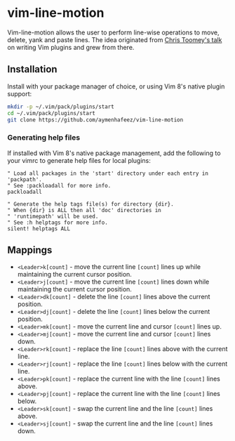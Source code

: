 # vim-line-motion

Vim-line-motion allows the user to perform line-wise operations to move,
delete, yank and paste lines.  The idea originated from <a
href="https://www.youtube.com/watch?v=lwD8G1P52Sk">Chris Toomey's talk</a>
on writing Vim plugins and grew from there.

## Installation

Install with your package manager of choice, or using Vim 8's native plugin
support:

```sh
mkdir -p ~/.vim/pack/plugins/start
cd ~/.vim/pack/plugins/start
git clone https://github.com/aymenhafeez/vim-line-motion
```

### Generating help files

If installed with Vim 8's native package management, add the following to your
vimrc to generate help files for local plugins:

```vim
" Load all packages in the 'start' directory under each entry in 'packpath'.
" See :packloadall for more info.
packloadall

" Generate the help tags file(s) for directory {dir}.
" When {dir} is ALL then all 'doc' directories in
" 'runtimepath' will be used.
" See :h helptags for more info.
silent! helptags ALL
```

## Mappings
* `<Leader>k[count]` - move the current line `[count]` lines up while maintaining
  the current cursor position.
* `<Leader>j[count]` - move the current line `[count]` lines down while maintaining
  the current cursor position.
* `<Leader>dk[count]` - delete the line `[count]` lines above the current position.
* `<Leader>dj[count]` - delete the line `[count]` lines below the current position.
* `<Leader>mk[count]` - move the current line and cursor `[count]` lines up.
* `<Leader>mj[count]` - move the current line and cursor `[count]` lines down.
* `<Leader>rk[count]` - replace the line `[count]` lines above with the current
  line.
* `<Leader>rj[count]` - replace the line `[count]` lines below with the current
  line.
* `<Leader>pk[count]` - replace the current line with the line `[count]` lines
above.
* `<Leader>pj[count]` - replace the current line with the line `[count]` lines
below.
* `<Leader>sk[count]` - swap the current line and the line `[count]` lines above.
* `<Leader>sj[count]` - swap the current line and the line `[count]` lines down.
